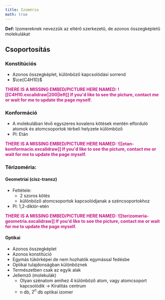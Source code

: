 ```yaml
---
title: Izoméria
math: true
---
```

__Def:__ Izomereknek nevezzük az eltérő szerkezetű, de azonos összegképletű molekulákat

## Csoportosítás

### Konstitúciós
- Azonos összegképlet, különböző kapcsolódási sorrend
- $\ce{C4H10}$
<p style='color: MediumVioletRed;'><b>THERE IS A MISSING EMBED/PICTURE HERE NAMED: ![[C4H10.excalidraw|200|left]]
If you'd like to see the picture, contact me or wait for me to update the page myself. </b></p>

### Konformáció
- A molekulában lévő egyszeres kovalens kötések mentén elforduló atomok és atomcsoportok térbeli helyzete külömböző
- Pl: Etán

<p style='color: MediumVioletRed;'><b>THERE IS A MISSING EMBED/PICTURE HERE NAMED: ![[etan-komformacio.excalidraw]]
If you'd like to see the picture, contact me or wait for me to update the page myself. </b></p>

### Térizoméria:

#### Geometriai (cisz-transz)
- Feltétele:
	- 2 szoros kötés
	- különböző atomcsoportok kapcsolódjanak a széncsoportokhoz
- Pl: 1,2-diklór-etén

<p style='color: MediumVioletRed;'><b>THERE IS A MISSING EMBED/PICTURE HERE NAMED: ![[terizomeria-geometria.excalidraw]]
If you'd like to see the picture, contact me or wait for me to update the page myself. </b></p>

#### Optikai
- Azonos összegképlet
- Azonos konstitúció
- Egymás tükörképei de nem hozhatók egymással fedésbe
- Optikai tulajdonságban különböznek
- Természetben csak az egyik alak
- Jellemző (molekulák)
	- Olyan szénatom amihez 4 különböző atom, vagy atomcsoport kapcsolódik -> Kiralitás centrum
	- n db, $2^n$ db optikai izomer